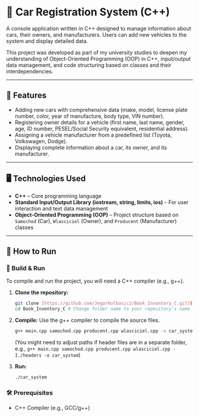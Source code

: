# 🚗 Car Registration System (C++)

A console application written in C++ designed to manage information about cars, their owners, and manufacturers. Users can add new vehicles to the system and display detailed data.

This project was developed as part of my university studies to deepen my understanding of Object-Oriented Programming (OOP) in C++, input/output data management, and code structuring based on classes and their interdependencies.

---

## 🧠 Features

-   Adding new cars with comprehensive data (make, model, license plate number, color, year of manufacture, body type, VIN number).
-   Registering owner details for a vehicle (first name, last name, gender, age, ID number, PESEL/Social Security equivalent, residential address).
-   Assigning a vehicle manufacturer from a predefined list (Toyota, Volkswagen, Dodge).
-   Displaying complete information about a car, its owner, and its manufacturer.

---

## 🖥️ Technologies Used

-   **C++** – Core programming language
-   **Standard Input/Output Library (iostream, string, limits, ios)** – For user interaction and text data management
-   **Object-Oriented Programming (OOP)** – Project structure based on `Samochod` (Car), `Wlasciciel` (Owner), and `Producent` (Manufacturer) classes

---

## 🚀 How to Run

### 🧪 Build & Run

To compile and run the project, you will need a C++ compiler (e.g., g++).

1.  **Clone the repository:**
    ```bash
    git clone [https://github.com/JegorKolbasicz/Book_Inventory_C.git](https://github.com/JegorKolbasicz/Book_Inventory_C.git) # Change URL to your repository's URL
    cd Book_Inventory_C # Change folder name to your repository's name
    ```

2.  **Compile:**
    Use the g++ compiler to compile the source files.
    ```bash
    g++ main.cpp samochod.cpp producent.cpp wlasciciel.cpp -o car_system
    ```
    (You might need to adjust paths if header files are in a separate folder, e.g., `g++ main.cpp samochod.cpp producent.cpp wlasciciel.cpp -I./headers -o car_system`)

3.  **Run:**
    ```bash
    ./car_system
    ```

### 🛠️ Prerequisites

-   C++ Compiler (e.g., GCC/g++)
